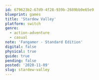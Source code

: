 ```yaml
---
id: 679623b2-67d9-4f28-939b-2689bb0e65e9
blueprint: games
title: 'Stardew Valley'
platform: switch
genre:
  - action-adventure
  - casual
note: 'Fangamer - Standard Edition'
digital: false
physical: true
guide: true
pending: false
posted: '2020-11-09'
slug: stardew-valley
---
```

